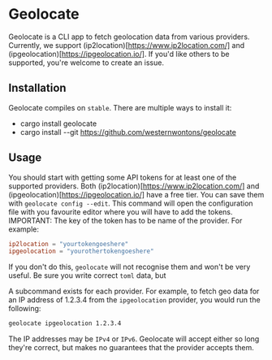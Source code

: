 # Geolocate

Geolocate is a CLI app to fetch geolocation data from various providers. Currently, we support (ip2location)[https://www.ip2location.com/] and (ipgeolocation)[https://ipgeolocation.io/].
If you'd like others to be supported, you're welcome to create an issue.

## Installation

Geolocate compiles on `stable`. There are multiple ways to install it:

- cargo install geolocate
- cargo install --git https://github.com/westernwontons/geolocate

## Usage

You should start with getting some API tokens for at least one of the supported providers. Both (ip2location)[https://www.ip2location.com/] and (ipgeolocation)[https://ipgeolocation.io/]
have a free tier.
You can save them with `geolocate config --edit`. This command will open the configuration file with you favourite editor where you will have to add the tokens.
IMPORTANT: The key of the token has to be name of the provider. For example:

```toml
ip2location = "yourtokengoeshere"
ipgeolocation = "yourothertokengoeshere"
```

If you don't do this, `geolocate` will not recognise them and won't be very useful. Be sure you write correct `toml` data, but

A subcommand exists for each provider. For example, to fetch geo data for an IP address of 1.2.3.4 from the `ipgeolocation` provider, you would run the following:

```bash
geolocate ipgeolocation 1.2.3.4
```

The IP addresses may be `IPv4` or `IPv6`. Geolocate will accept either so long they're correct, but makes no guarantees that the provider
accepts them.
